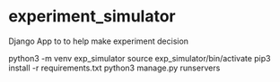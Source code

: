 # experiment_simulator
Django App to to help make experiment decision

python3 -m venv exp_simulator
source exp_simulator/bin/activate
pip3 install -r requirements.txt
python3 manage.py runservers
